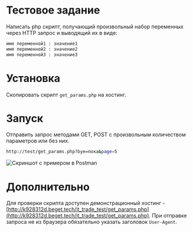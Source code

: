 # Тестовое задание

Написать php скрипт, получающий произвольный набор переменных через HTTP запрос и выводящий их в виде:

```bash
имя переменной1 : значение1
имя переменной2 : значение2
имя переменной3 : значение3
```

# Установка

Скопировать скрипт `get_params.php` на хостинг.

# Запуск

Отправить запрос методами GET, POST с произвольным количеством параметров или без них.
```bash
http://test/get_params.php?bye=пока&page=5
```
![Скриншот с примером в Postman](https://cdn1.savepice.ru/uploads/2019/3/19/d3c7bded9fbe26890f54244409ebaf5a-full.png)

# Дополнительно
Для проверки скрипта доступен демонстрационный хостинг - [http://k928312d.beget.tech/it_trade_test/get_params.php](http://k928312d.beget.tech/it_trade_test/get_params.php). При отправке запроса не из браузера обязательно указать заголовок `User-Agent`.
